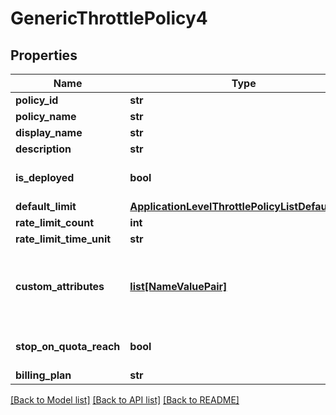# GenericThrottlePolicy4

## Properties
Name | Type | Description | Notes
------------ | ------------- | ------------- | -------------
**policy_id** | **str** |  | [optional] 
**policy_name** | **str** |  | 
**display_name** | **str** |  | [optional] 
**description** | **str** |  | [optional] 
**is_deployed** | **bool** |  | [optional] [default to False]
**default_limit** | [**ApplicationLevelThrottlePolicyListDefaultLimit**](ApplicationLevelThrottlePolicyListDefaultLimit.md) |  | [optional] 
**rate_limit_count** | **int** |  | [optional] 
**rate_limit_time_unit** | **str** |  | [optional] 
**custom_attributes** | [**list[NameValuePair]**](NameValuePair.md) | Custom attributes added to the Subscription Throttle policy  | [optional] 
**stop_on_quota_reach** | **bool** |  | [optional] [default to False]
**billing_plan** | **str** |  | [optional] 

[[Back to Model list]](../README.md#documentation-for-models) [[Back to API list]](../README.md#documentation-for-api-endpoints) [[Back to README]](../README.md)


